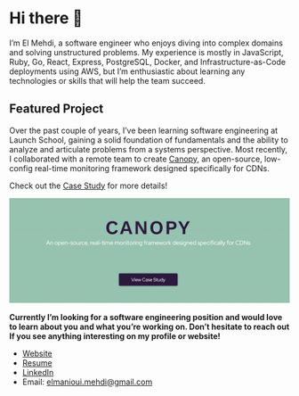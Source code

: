 # Hi there 👋

I’m El Mehdi, a software engineer who enjoys diving into complex domains and solving unstructured problems. My experience is mostly in JavaScript, Ruby, Go, React, Express, PostgreSQL, Docker, and Infrastructure-as-Code deployments using AWS, but I’m enthusiastic about learning any technologies or skills that will help the team succeed.

## Featured Project

Over the past couple of years, I’ve been learning software engineering at Launch School, gaining a solid foundation of fundamentals and the ability to analyze and articulate problems from a systems perspective. Most recently, I collaborated with a remote team to create [Canopy](https://canopy-framework.github.io), an open-source, low-config real-time monitoring framework designed specifically for CDNs.

Check out the [Case Study](https://canopy-framework.github.io/case-study) for more details!

![Canopy](./canopy.png)

**Currently I’m looking for a software engineering position and would love to learn about you and what you’re working on. Don’t hesitate to reach out If you see anything interesting on my profile or website!**

- [Website](https://elmanioui.com/)
- [Resume](https://elmanioui.com/assets/resume/El_Mehdi_El_Manioui_Resume.pdf)
- [LinkedIn](https://www.linkedin.com/in/elmanioui/)
- Email: [elmanioui.mehdi@gmail.com](mailto:elmanioui.mehdi@gmail.com)
